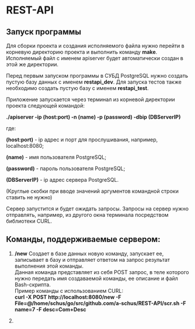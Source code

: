 # REST-API
## Запуск программы
Для сборки проекта  и создания исполняемого файла нужно перейти в корневую директорию проекта и выполнить команду **make**. Исполняемый файл с именем apiserver будет автоматически создан в этой же директории.

Перед первым запуском программы в СУБД PostgreSQL нужно создать пустую базу данных с именем **restapi_dev**. Для запуска тестов также необходимо создать пустую базу с именем **restapi_test**.

Приложение запускается через терминал из корневой директории проекта следующей командой:

**./apiserver -ip (host:port) -n (name) -p (password) -dbip (DBServerIP)**

где:

**(host:port)** - ip адрес и порт для прослушивания, например, localhost:8080;

**(name)** - имя пользователя PostgreSQL;

**(password)** - пароль пользователя PostgreSQL;

**(DBServerIP)** - ip адрес сервера PostgreSQL.

(Круглые скобки при вводе значений аргументов командной строки ставить не нужно)

Сервер запустится и будет ожидать запросы. Запросы на сервер нужно отправлять, например, из другого окна терминала посредством библиотеки CURL.

## Команды, поддерживаемые сервером:
1. **/new**
    Создает в базе данных новую команду, запускает ее, записывает в базу и отправляет ответом на запрос результат выполнения этой команды.  
    Данная команда представляет из себя POST запрос, в теле которого нужно передать имя создаваемой команды, ее описание и файл Bash-скрипта.  
    Пример команды с использованием CURL:  
    **curl -X POST http://localhost:8080/new -F File=@/home/schus/go/src/github.com/a-schus/REST-API/scr.sh -F name=7 -F desc=Com+Desc**

2. 
